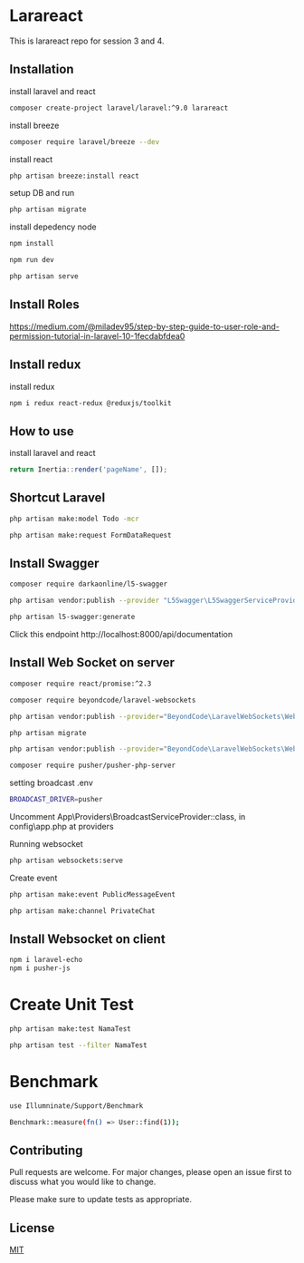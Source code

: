 # Larareact

This is larareact repo for session 3 and 4.

## Installation

install laravel and react

```bash
composer create-project laravel/laravel:^9.0 larareact
```

install breeze

```bash
composer require laravel/breeze --dev
```

install react

```bash
php artisan breeze:install react
```

setup DB and run 

```bash
php artisan migrate
```

install depedency node

```bash
npm install
```

```bash
npm run dev
```

```bash
php artisan serve
```

## Install Roles

https://medium.com/@miladev95/step-by-step-guide-to-user-role-and-permission-tutorial-in-laravel-10-1fecdabfdea0

## Install redux

install redux

```bash
npm i redux react-redux @reduxjs/toolkit
```

## How to use

install laravel and react

```javascript
return Inertia::render('pageName', []);
```

## Shortcut Laravel

```bash
php artisan make:model Todo -mcr
```

```bash
php artisan make:request FormDataRequest
```

## Install Swagger

```bash
composer require darkaonline/l5-swagger
```

```bash
php artisan vendor:publish --provider "L5Swagger\L5SwaggerServiceProvider"
```

```bash
php artisan l5-swagger:generate
```

Click this endpoint http://localhost:8000/api/documentation 

## Install Web Socket on server

```bash
composer require react/promise:^2.3
```

```bash
composer require beyondcode/laravel-websockets
```

```bash
php artisan vendor:publish --provider="BeyondCode\LaravelWebSockets\WebSocketsServiceProvider" --tag="migrations"
```

```bash
php artisan migrate
```

```bash
php artisan vendor:publish --provider="BeyondCode\LaravelWebSockets\WebSocketsServiceProvider" --tag="config"
```

```bash
composer require pusher/pusher-php-server
```

setting broadcast .env

```bash
BROADCAST_DRIVER=pusher
```

Uncomment App\Providers\BroadcastServiceProvider::class, in config\app.php at providers

Running websocket

```bash
php artisan websockets:serve
```

Create event

```bash
php artisan make:event PublicMessageEvent
```

```bash
php artisan make:channel PrivateChat
```

## Install Websocket on client

```bash
npm i laravel-echo
npm i pusher-js
```

# Create Unit Test

```bash
php artisan make:test NamaTest
```

```bash
php artisan test --filter NamaTest
```

# Benchmark

```bash
use Illumninate/Support/Benchmark
```

```bash
Benchmark::measure(fn() => User::find(1));
```

## Contributing

Pull requests are welcome. For major changes, please open an issue first
to discuss what you would like to change.

Please make sure to update tests as appropriate.

## License

[MIT](https://choosealicense.com/licenses/mit/)